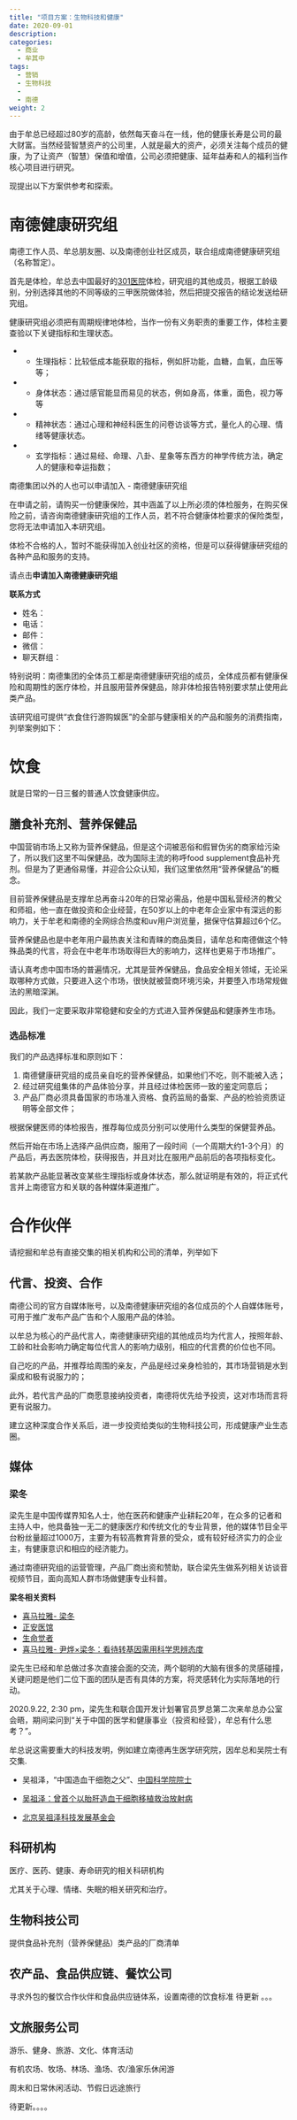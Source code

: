 ```yaml
---
title: "项目方案：生物科技和健康"
date: 2020-09-01
description:
categories:
  - 商业
  - 牟其中
tags:
  - 营销
  - 生物科技
  - 
  - 南德
weight: 2
---
```



由于牟总已经超过80岁的高龄，依然每天奋斗在一线，他的健康长寿是公司的最大财富。当然经营智慧资产的公司里，人就是最大的资产，必须关注每个成员的健康，为了让资产（智慧）保值和增值，公司必须把健康、延年益寿和人的福利当作核心项目进行研究。

现提出以下方案供参考和探索。


# 南德健康研究组

南德工作人员、牟总朋友圈、以及南德创业社区成员，联合组成南德健康研究组（名称暂定）。

首先是体检，牟总去中国最好的[301医院](https://www.301hospital.com.cn/index.html)体检，研究组的其他成员，根据工龄级别，分别选择其他的不同等级的三甲医院做体验，然后把提交报告的结论发送给研究组。

健康研究组必须把有周期规律地体检，当作一份有义务职责的重要工作，体检主要查验以下关键指标和生理状态。

- * 生理指标：比较低成本能获取的指标，例如肝功能，血糖，血氧，血压等等；

- * 身体状态：通过感官能显而易见的状态，例如身高，体重，面色，视力等等

- * 精神状态：通过心理和神经科医生的问卷访谈等方式，量化人的心理、情绪等健康状态。

- * 玄学指标：通过易经、命理、八卦、星象等东西方的神学传统方法，确定人的健康和幸运指数；

南德集团以外的人也可以申请加入 - 南德健康研究组

在申请之前，请购买一份健康保险，其中涵盖了以上所必须的体检服务，在购买保险之前，请咨询南德健康研究组的工作人员，若不符合健康体检要求的保险类型，您将无法申请加入本研究组。

体检不合格的人，暂时不能获得加入创业社区的资格，但是可以获得健康研究组的各种产品和服务的支持。

请点击**申请加入南德健康研究组**

**联系方式**
- 姓名：
- 电话：
- 邮件：
- 微信：
- 聊天群组：

特别说明：南德集团的全体员工都是南德健康研究组的成员，全体成员都有健康保险和周期性的医疗体检，并且服用营养保健品，除非体检报告特别要求禁止使用此类产品。

该研究组可提供“衣食住行游购娱医”的全部与健康相关的产品和服务的消费指南，列举案例如下：

# 饮食
就是日常的一日三餐的普通人饮食健康供应。


## 膳食补充剂、营养保健品


中国营销市场上又称为营养保健品，但是这个词被恶俗和假冒伪劣的商家给污染了，所以我们这里不叫保健品，改为国际主流的称呼food supplement食品补充剂。但是为了更通俗易懂，并迎合公众认知，我们这里依然用“营养保健品”的概念。

目前营养保健品是支撑牟总再奋斗20年的日常必需品，他是中国私营经济的教父和师祖，他一直在做投资和企业经营，在50岁以上的中老年企业家中有深远的影响力，关于牟老和南德的全网综合热度和uv用户浏览量，据保守估算超过6个亿。

营养保健品也是中老年用户最热衷关注和青睐的商品类目，请牟总和南德做这个特殊品类的代言，将会在中老年市场取得巨大的影响力，这样也更易于市场推广。 

请认真考虑中国市场的普遍情况，尤其是营养保健品，食品安全相关领域，无论采取哪种方式做，只要进入这个市场，很快就被营商环境污染，并要堕入市场常规做法的黑暗深渊。

因此，我们一定要采取非常稳健和安全的方式进入营养保健品和健康养生市场。

### 选品标准

我们的产品选择标准和原则如下：

1. 南德健康研究组的成员亲自吃的营养保健品，如果他们不吃，则不能被入选；
2. 经过研究组集体的产品体验分享，并且经过体检医师一致的鉴定同意后；
3. 产品厂商必须具备国家的市场准入资格、食药监局的备案、产品的检验资质证明等全部文件；

根据保健医师的体检报告，推荐每位成员分别可以使用什么类型的保健营养品。

然后开始在市场上选择产品供应商，服用了一段时间（一个周期大约1-3个月）的产品后，再去医院体检，获得报告，并且对比在服用产品前后的各项指标变化。

若某款产品能显著改变某些生理指标或身体状态，那么就证明是有效的，将正式代言并上南德官方和关联的各种媒体渠道推广。




# 合作伙伴


请挖掘和牟总有直接交集的相关机构和公司的清单，列举如下


## 代言、投资、合作

南德公司的官方自媒体账号，以及南德健康研究组的各位成员的个人自媒体账号，可用于推广发布产品广告和个人服用产品的体验。

以牟总为核心的产品代言人，南德健康研究组的其他成员均为代言人，按照年龄、工龄和社会影响力确定每位代言人的影响力级别，相应的代言费的价位也不同。

自己吃的产品，并推荐给周围的亲友，产品是经过亲身检验的，其市场营销是水到渠成和极有说服力的；

此外，若代言产品的厂商愿意接纳投资者，南德将优先给予投资，这对市场而言将更有说服力。

建立这种深度合作关系后，进一步投资给类似的生物科技公司，形成健康产业生态圈。


## 媒体 

### 梁冬

梁先生是中国传媒界知名人士，他在医药和健康产业耕耘20年，在众多的记者和主持人中，他具备独一无二的健康医疗和传统文化的专业背景，他的媒体节目全平台粉丝量超过1000万，主要为有较高教育背景的受众，或有较好经济实力的企业主，有健康意识和相应的经济能力。

通过南德研究组的运营管理，产品厂商出资和赞助，联合梁先生做系列相关访谈音视频节目，面向高知人群市场做健康专业科普。

**梁冬相关资料**
- [喜马拉雅- 梁冬](https://www.ximalaya.com/so/%E6%A2%81%E5%86%AC)
- [正安医馆](http://zanchina.com/)
- [生命觉者](https://www.youtube.com/@%E6%A2%81%E5%86%AC%E6%A2%81%E6%9F%90%E4%BA%BA)
- [喜马拉雅- 尹烨×梁冬：看待转基因需用科学思辨态度](https://www.ximalaya.com/jiankang/3881168/74298553)

梁先生已经和牟总做过多次直接会面的交流，两个聪明的大脑有很多的灵感碰撞，关键问题是他们二位下面的团队是否有具体的方案，将灵感转化为实际落地的行动。

2020.9.22, 2:30 pm，梁先生和联合国开发计划署官员罗总第二次来牟总办公室会晤，期间梁问到“关于中国的医学和健康事业（投资和经营），牟总有什么思考？”。

牟总说这需要重大的科技发明，例如建立南德再生医学研究院，因牟总和吴院士有交集.

- 吴祖泽，“中国造血干细胞之父”、[中国科学院院士](https://casad.cas.cn/ysxx2022/ysmd/smkx/200906/t20090624_1803099.html)

- [吴祖泽：曾首个以胎肝造血干细胞移植救治放射病](https://www.biodiscover.com/reaseach/729745.html)
- [北京吴祖泽科技发展基金会](http://wuzuze.cn/jjhjs)


## 科研机构

医疗、医药、健康、寿命研究的相关科研机构

尤其关于心理、情绪、失眠的相关研究和治疗。


## 生物科技公司

提供食品补充剂（营养保健品）类产品的厂商清单


## 农产品、食品供应链、餐饮公司

寻求外包的餐饮合作伙伴和食品供应链体系，设置南德的饮食标准
待更新 。。。

## 文旅服务公司

游乐、健身、旅游、文化、体育活动

有机农场、牧场、林场、渔场、农/渔家乐休闲游

周末和日常休闲活动、节假日远途旅行

待更新。。。。


